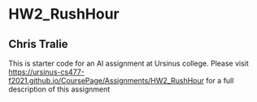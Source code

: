 # HW2_RushHour
## Chris Tralie

This is starter code for an AI assignment at Ursinus college.  Please visit
https://ursinus-cs477-f2021.github.io/CoursePage/Assignments/HW2_RushHour
for a full description of this assignment